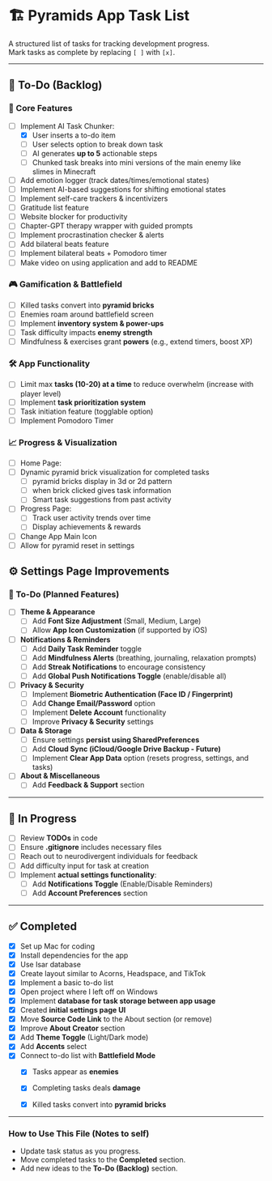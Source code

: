 # 🏗️ Pyramids App Task List

A structured list of tasks for tracking development progress.  
Mark tasks as complete by replacing `[ ]` with `[x]`.

---

## 📝 To-Do (Backlog)
### 🚀 Core Features
- [ ] Implement AI Task Chunker:
  - [x] User inserts a to-do item
  - [ ] User selects option to break down task
  - [ ] AI generates **up to 5** actionable steps
  - [ ] Chunked task breaks into mini versions of the main enemy like slimes in Minecraft
- [ ] Add emotion logger (track dates/times/emotional states)
- [ ] Implement AI-based suggestions for shifting emotional states
- [ ] Implement self-care trackers & incentivizers
- [ ] Gratitude list feature
- [ ] Website blocker for productivity
- [ ] Chapter-GPT therapy wrapper with guided prompts
- [ ] Implement procrastination checker & alerts
- [ ] Add bilateral beats feature
- [ ] Implement bilateral beats + Pomodoro timer
- [ ] Make video on using application and add to README

### 🎮 Gamification & Battlefield
  - [ ] Killed tasks convert into **pyramid bricks**
  - [ ] Enemies roam around battlefield screen
- [ ] Implement **inventory system & power-ups**
- [ ] Task difficulty impacts **enemy strength**
- [ ] Mindfulness & exercises grant **powers** (e.g., extend timers, boost XP)

### 🛠️ App Functionality
- [ ] Limit max **tasks (10-20) at a time** to reduce overwhelm (increase with player level)
- [ ] Implement **task prioritization system**
- [ ] Task initiation feature (togglable option)
- [ ] Implement Pomodoro Timer

### 📈 Progress & Visualization
- [ ] Home Page:
- [ ] Dynamic pyramid brick visualization for completed tasks
  - [ ] pyramid bricks display in 3d or 2d pattern
  - [ ] when brick clicked gives task information
  - [ ] Smart task suggestions from past activity
- [ ] Progress Page:
  - [ ] Track user activity trends over time
  - [ ] Display achievements & rewards
- [ ] Change App Main Icon
- [ ] Allow for pyramid reset in settings

## ⚙️ Settings Page Improvements
### 🚀 To-Do (Planned Features)
- [ ] **Theme & Appearance**
  - [ ] Add **Font Size Adjustment** (Small, Medium, Large)
  - [ ] Allow **App Icon Customization** (if supported by iOS)
- [ ] **Notifications & Reminders**
  - [ ] Add **Daily Task Reminder** toggle
  - [ ] Add **Mindfulness Alerts** (breathing, journaling, relaxation prompts)
  - [ ] Add **Streak Notifications** to encourage consistency
  - [ ] Add **Global Push Notifications Toggle** (enable/disable all)
- [ ] **Privacy & Security**
  - [ ] Implement **Biometric Authentication (Face ID / Fingerprint)**
  - [ ] Add **Change Email/Password** option
  - [ ] Implement **Delete Account** functionality
  - [ ] Improve **Privacy & Security** settings
- [ ] **Data & Storage**
  - [ ] Ensure settings **persist using SharedPreferences**
  - [ ] Add **Cloud Sync (iCloud/Google Drive Backup - Future)**
  - [ ] Implement **Clear App Data** option (resets progress, settings, and tasks)
- [ ] **About & Miscellaneous**
  - [ ] Add **Feedback & Support** section

---

## 🚧 In Progress
- [ ] Review **TODOs** in code
- [ ] Ensure **.gitignore** includes necessary files
- [ ] Reach out to neurodivergent individuals for feedback
- [ ] Add difficulty input for task at creation
- [ ] Implement **actual settings functionality**:
  - [ ] Add **Notifications Toggle** (Enable/Disable Reminders)
  - [ ] Add **Account Preferences** section

---

## ✅ Completed
- [x] Set up Mac for coding
- [x] Install dependencies for the app
- [x] Use Isar database
- [x] Create layout similar to Acorns, Headspace, and TikTok
- [x] Implement a basic to-do list
- [x] Open project where I left off on Windows
- [x] Implement **database for task storage between app usage**
- [x] Created **initial settings page UI**
- [x] Move **Source Code Link** to the About section (or remove)
- [x] Improve **About Creator** section
- [x] Add **Theme Toggle** (Light/Dark mode)
- [x] Add **Accents** select
- [x] Connect to-do list with **Battlefield Mode**
  - [x] Tasks appear as **enemies**
  - [x] Completing tasks deals **damage**
  - [x] Killed tasks convert into **pyramid bricks**





---

### **How to Use This File (Notes to self)**
- Update task status as you progress.
- Move completed tasks to the **Completed** section.
- Add new ideas to the **To-Do (Backlog)** section.

